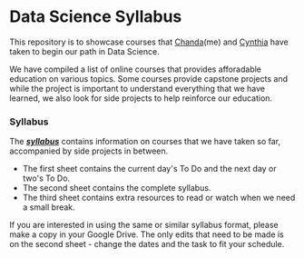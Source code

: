 # Data Science Syllabus

This repository is to showcase courses that [Chanda](https://github.com/TheChandaChen)(me) and [Cynthia](https://github.com/cynthziawong) have taken to begin our path in Data Science. 

We have compiled a list of online courses that provides afforadable education on various topics. Some courses provide capstone projects and while the project 
is important to understand everything that we have learned, we also look for side projects to help reinforce our education.

### Syllabus

The [***syllabus***](https://docs.google.com/spreadsheets/d/1AxaX1O_FBesAwd133R0PTaOppwErw-m1gTMkc5muE6Y/edit?usp=sharing) contains information 
on courses that we have taken so far, accompanied by side projects in between.

- The first sheet contains the current day's To Do and the next day or two's To Do.
- The second sheet contains the complete syllabus.
- The third sheet contains extra resources to read or watch when we need a small break.

If you are interested in using the same or similar syllabus format, please make a copy in your Google Drive. The only edits that need to be made is on the second sheet -
change the dates and the task to fit your schedule.
